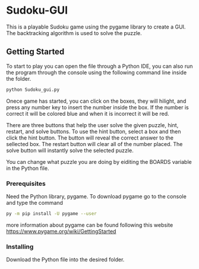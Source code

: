 # Sudoku-GUI

This is a playable Sudoku game using the pygame library to create a GUI. The backtracking algorithm is used to solve the puzzle.

## Getting Started

To start to play you can open the file through a Python IDE, you can also run the program through the console using the following command line inside the folder.
```bash
python Sudoku_gui.py
```

Onece game has started, you can click on the boxes, they will hilight, and press any number key to insert the number inside the box. If the number is correct it will be colored blue and when it is incorrect it will be red.

There are three buttons that help the user solve the given puzzle, hint, restart, and solve buttons. To use the hint button, select a box and then click the hint button. The button will reveal the correct answer to the sellected box. The restart button will clear all of the number placed. The solve button will instantly solve the selected puzzle.

You can change what puzzle you are doing by eiditing the BOARDS variable in the Python file.

### Prerequisites

Need the Python library, pygame. To download pygame go to the console and type the command
```bash
py -m pip install -U pygame --user
```
more information about pygame can be found following this website https://www.pygame.org/wiki/GettingStarted


### Installing

Download the Python file into the desired folder.
